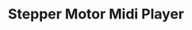 ---
layout: default
modal-id: 12
img: Motor.png
alt: image-alt
project-date: Fall 2021
category: Python Programming
title: Stepper Motor Midi Player
objective: To play music using the stepper motors without having to program each specific song.
details: Stepper motors with Trinamic motor drivers were used because Trinamic maintains a Python module for controlling them and I happened to be using them already at work. I decided to make my player use midi files, because there are many that can be downloaded freely online anad it is easy to write music and export it in midi format. The configuration data for the motors was stored in a json file, which can be easily parsed by the program.
results: I tested the player with two stepper motors playing seperate parts and it proved functional. By turning down the microstep resolution it was able to play surprisingly loudly, and all the notes played through perfectly in tune.
---